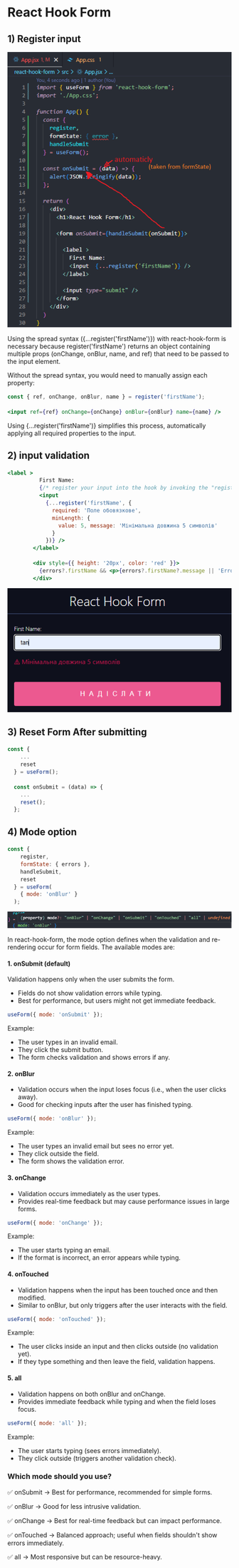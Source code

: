 # React Hook Form

## 1) Register input

![step 1](./src/assets/image.png)

Using the spread syntax ({...register('firstName')}) with react-hook-form is necessary because register('firstName') returns an object containing multiple props (onChange, onBlur, name, and ref) that need to be passed to the input element.

Without the spread syntax, you would need to manually assign each property:

```jsx
const { ref, onChange, onBlur, name } = register('firstName');

<input ref={ref} onChange={onChange} onBlur={onBlur} name={name} />
```

Using {...register('firstName')} simplifies this process, automatically applying all required properties to the input.

## 2) input validation

```jsx
<label >
          First Name:
          {/* register your input into the hook by invoking the "register" function */}
          <input
            {...register('firstName', {
              required: 'Поле обовязкове',
              minLength: {
                value: 5, message: 'Мінімальна довжина 5 символів'
              }
            })} />
        </label>

        <div style={{ height: '20px', color: 'red' }}>
          {errors?.firstName && <p>{errors?.firstName?.message || 'Error!'}</p>}
        </div>
```

![alt text](./src/assets/image-2.png)

## 3) Reset Form After submitting

```jsx
const {
    ...
    reset
  } = useForm();

  const onSubmit = (data) => {
    ...
    reset();
  };
  ```

## 4) Mode option

```jsx
const {
    register,
    formState: { errors },
    handleSubmit,
    reset
  } = useForm(
    { mode: 'onBlur' }
  );
  ```

  ![mode](./src/assets/image-3.png)

  In react-hook-form, the mode option defines when the validation and re-rendering occur for form fields. The available modes are:

#### 1. onSubmit (default)
Validation happens only when the user submits the form.
- Fields do not show validation errors while typing.
- Best for performance, but users might not get immediate feedback.

```jsx
useForm({ mode: 'onSubmit' });
```

Example:

- The user types in an invalid email.
- They click the submit button.
- The form checks validation and shows errors if any.

#### 2. onBlur
- Validation occurs when the input loses focus (i.e., when the user clicks away).
- Good for checking inputs after the user has finished typing.

```jsx
useForm({ mode: 'onBlur' });
```

Example:

- The user types an invalid email but sees no error yet.
- They click outside the field.
- The form shows the validation error.

#### 3. onChange
- Validation occurs immediately as the user types.
- Provides real-time feedback but may cause performance issues in large forms.

```jsx
useForm({ mode: 'onChange' });
```

Example:

- The user starts typing an email.
- If the format is incorrect, an error appears while typing.

#### 4. onTouched
- Validation happens when the input has been touched once and then modified.
- Similar to onBlur, but only triggers after the user interacts with the field.

```jsx
useForm({ mode: 'onTouched' });
```

Example:

- The user clicks inside an input and then clicks outside (no validation yet).
- If they type something and then leave the field, validation happens.

#### 5. all
- Validation happens on both onBlur and onChange.
- Provides immediate feedback while typing and when the field loses focus.

```jsx
useForm({ mode: 'all' });
```

Example:

- The user starts typing (sees errors immediately).
- They click outside (triggers another validation check).

### Which mode should you use?

✅ onSubmit → Best for performance, recommended for simple forms.

✅ onBlur → Good for less intrusive validation.

✅ onChange → Best for real-time feedback but can impact performance.

✅ onTouched → Balanced approach; useful when fields shouldn't show errors immediately.

✅ all → Most responsive but can be resource-heavy.
